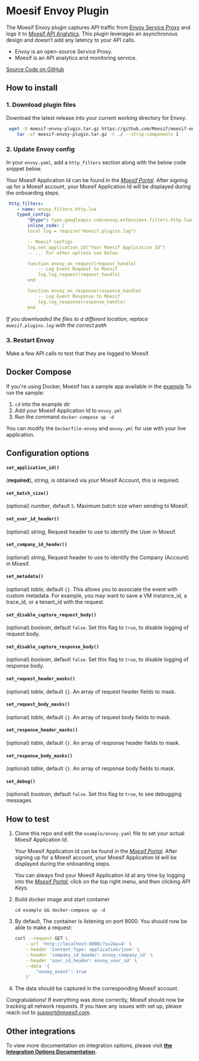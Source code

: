 # Moesif Envoy Plugin

The Moesif Envoy plugin captures API traffic from [Envoy Service Proxy](https://www.envoyproxy.io/)
and logs it to [Moesif API Analytics](https://www.moesif.com). This plugin leverages an asynchronous design and doesn’t add any latency to your API calls.

- Envoy is an open-source Service Proxy.
- Moesif is an API analytics and monitoring service.

[Source Code on GitHub](https://github.com/Moesif/moesif-envoy-plugin)

## How to install

### 1. Download plugin files

Download the latest release into your current working directory for Envoy.

```bash
 wget -O moesif-envoy-plugin.tar.gz https://github.com/Moesif/moesif-envoy-plugin/archive/0.1.0.tar.gz && \
    tar -xf moesif-envoy-plugin.tar.gz -C ./ --strip-components 1
```
### 2. Update Envoy config

In your `envoy.yaml`, add a `http_filters` section along with the below code snippet below. 

Your Moesif Application Id can be found in the [_Moesif Portal_](https://www.moesif.com/).
After signing up for a Moesif account, your Moesif Application Id will be displayed during the onboarding steps. 

```yaml
 http_filters:
    - name: envoy.filters.http.lua
    typed_config:
        "@type": type.googleapis.com/envoy.extensions.filters.http.lua.v3.Lua
        inline_code: |
        local log = require("moesif.plugins.log")

        -- Moesif configs
        log.set_application_id("Your Moesif Application Id")
        -- ... For other options see below.

        function envoy_on_request(request_handle)
            -- Log Event Request to Moesif
            log.log_request(request_handle)
        end

        function envoy_on_response(response_handle)
            -- Log Event Response to Moesif
            log.log_response(response_handle)
        end
```

_If you downloaded the files to a different location, replace `moesif.plugins.log` with the correct path_

### 3. Restart Envoy
Make a few API calls to test that they are logged to Moesif.

## Docker Compose

If you're using Docker, Moesif has a sample app available in the [example](https://github.com/Moesif/moesif-envoy-plugin/tree/master/example)
To run the sample:

1. `cd` into the example dir
2. Add your Moesif Application Id to `envoy.yml`
3. Run the command `docker-compose up -d`

You can modify the `Dockerfile-envoy` and `envoy.yml` for use with your live application. 

## Configuration options

#### __`set_application_id()`__
(__required__), _string_, is obtained via your Moesif Account, this is required.

#### __`set_batch_size()`__
(optional) _number_, default `5`. Maximum batch size when sending to Moesif.

#### __`set_user_id_header()`__
(optional) _string_, Request header to use to identify the User in Moesif.

#### __`set_company_id_header()`__
(optional) _string_, Request header to use to identify the Company (Account) in Moesif.

#### __`set_metadata()`__
(optional) _table_, default `{}`. This allows you to associate the event with custom metadata. For example, you may want to save a VM instance_id, a trace_id, or a tenant_id with the request.

#### __`set_disable_capture_request_body()`__
(optional) _boolean_, default `false`. Set this flag to `true`, to disable logging of request body.

#### __`set_disable_capture_response_body()`__
(optional) _boolean_, default `false`. Set this flag to `true`, to disable logging of response body.

#### __`set_request_header_masks()`__
(optional) _table_, default `{}`. An array of request header fields to mask.

#### __`set_request_body_masks()`__
(optional) _table_, default `{}`. An array of request body fields to mask.

#### __`set_response_header_masks()`__
(optional) _table_, default `{}`. An array of response header fields to mask.

#### __`set_response_body_masks()`__
(optional) _table_, default `{}`. An array of response body fields to mask.

#### __`set_debug()`__
(optional) _boolean_, default `false`. Set this flag to `true`, to see debugging messages.

## How to test

1. Clone this repo and edit the `example/envoy.yaml` file to set your actual Moesif Application Id.

    Your Moesif Application Id can be found in the [_Moesif Portal_](https://www.moesif.com/).
    After signing up for a Moesif account, your Moesif Application Id will be displayed during the onboarding steps. 

    You can always find your Moesif Application Id at any time by logging 
    into the [_Moesif Portal_](https://www.moesif.com/), click on the top right menu,
    and then clicking _API Keys_.

2. Build docker image and start container

    ```
    cd example && docker-compose up -d
    ```

3. By default, The container is listening on port 8000. You should now be able to make a request: 

    ```bash
    curl --request GET \
        --url 'http://localhost:8000/?x=2&y=4' \
        --header 'Content-Type: application/json' \
        --header 'company_id_header: envoy_company_id' \
        --header 'user_id_header: envoy_user_id' \
        --data '{
            "envoy_event": true
        }'
    ```

4. The data should be captured in the corresponding Moesif account.

Congratulations! If everything was done correctly, Moesif should now be tracking all network requests. If you have any issues with set up, please reach out to support@moesif.com.

## Other integrations

To view more documentation on integration options, please visit __[the Integration Options Documentation](https://www.moesif.com/docs/getting-started/integration-options/).__